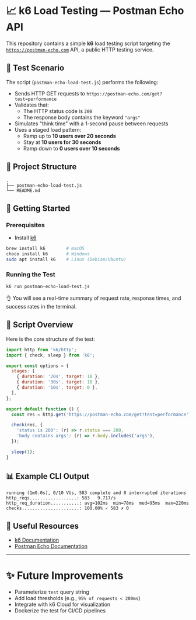 # 📈 k6 Load Testing — Postman Echo API

This repository contains a simple **k6** load testing script targeting the [`https://postman-echo.com`](https://postman-echo.com) API, a public HTTP testing service.

## 🧪 Test Scenario

The script (`postman-echo-load-test.js`) performs the following:
- Sends HTTP GET requests to `https://postman-echo.com/get?test=performance`
- Validates that:
  - The HTTP status code is `200`
  - The response body contains the keyword `"args"`
- Simulates "think time" with a 1-second pause between requests
- Uses a staged load pattern:
  - Ramp up to **10 users over 20 seconds**
  - Stay at **10 users for 30 seconds**
  - Ramp down to **0 users over 10 seconds**

## 📂 Project Structure

```plaintext
.
├── postman-echo-load-test.js
└── README.md
```

## 🚀 Getting Started

### Prerequisites

- Install [k6](https://k6.io/docs/getting-started/installation/)

```bash
brew install k6        # macOS
choco install k6       # Windows
sudo apt install k6    # Linux (Debian/Ubuntu)
```

### Running the Test

```bash
k6 run postman-echo-load-test.js
```

👌 You will see a real-time summary of request rate, response times, and success rates in the terminal.

## 📜 Script Overview

Here is the core structure of the test:

```javascript
import http from 'k6/http';
import { check, sleep } from 'k6';

export const options = {
  stages: [
    { duration: '20s', target: 10 },
    { duration: '30s', target: 10 },
    { duration: '10s', target: 0 },
  ],
};

export default function () {
  const res = http.get('https://postman-echo.com/get?test=performance');

  check(res, {
    'status is 200': (r) => r.status === 200,
    'body contains args': (r) => r.body.includes('args'),
  });

  sleep(1);
}
```

## 📊 Example CLI Output

```
running (1m0.0s), 0/10 VUs, 583 complete and 0 interrupted iterations
http_reqs..................: 583   9.717/s
http_req_duration...........: avg=102ms  min=78ms  med=95ms  max=220ms
checks......................: 100.00% ✓ 583 ✗ 0
```

## 📌 Useful Resources

- [k6 Documentation](https://k6.io/docs/)
- [Postman Echo Documentation](https://www.postman.com/postman/workspace/published-postman-templates/documentation/631643-8ba4c6b5-abe3-4c84-8e80-29282fc5de4c)

---

# ✨ Future Improvements
- Parameterize `test` query string
- Add load thresholds (e.g., `95% of requests < 200ms`)
- Integrate with k6 Cloud for visualization
- Dockerize the test for CI/CD pipelines

